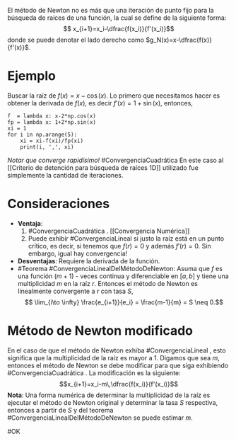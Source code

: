 El método de Newton no es más que una iteración de punto fijo para la búsqueda de raíces de una función, la cual se define de la siguiente forma:$$
x_{i+1}=x_i-\dfrac{f(x_i)}{f'(x_i)}$$donde se puede denotar el lado derecho como $g_N(x)=x-\dfrac{f(x)}{f'(x)}$.

# Ejemplo
Buscar la raíz de $f(x)=x-\cos(x)$. Lo primero que necesitamos hacer es obtener la derivada de $f(x)$, es decir $f'(x)=1+\sin(x)$, entonces,
```run-python
f  = lambda x: x-2*np.cos(x)
fp = lambda x: 1+2*np.sin(x)
xi = 1
for i in np.arange(5):
	xi = xi-f(xi)/fp(xi)
	print(i, ',', xi)
```
*Notar que converge rapidísimo!* #ConvergenciaCuadrática
En este caso al [[Criterio de detención para búsqueda de raíces 1D]] utilizado fue simplemente la cantidad de iteraciones.

# Consideraciones
- **Ventaja**:
	1. #ConvergenciaCuadrática . [[Convergencia Numérica]]
	2.  Puede exhibir #ConvergenciaLineal  si justo la raíz está en un punto crítico, es decir, si tenemos que $f(r)=0$ y además $f'(r)=0$. Sin embargo, igual hay convergencia!
- **Desventajas**: Requiere la derivada de la función.
- #Teorema #ConvergenciaLinealDelMétodoDeNewton:
    	Asuma que $f$ es una función $(m + 1)$ - veces continua y diferenciable en $[a,b]$ y tiene una multiplicidad $m$ en la raíz $r$. Entonces el método de Newton es linealmente convergente a $r$ con tasa $S$,$$
	\lim_{i\to \infty} \frac{e_{i+1}}{e_i} = \frac{m-1}{m} = S \neq 0.$$
# Método de Newton modificado

En el caso de que el método de Newton exhiba #ConvergenciaLineal , esto significa que la multiplicidad de la raíz es mayor a $1$. Digamos que sea $m$, entonces el método de Newton se debe modificar para que siga exhibiendo #ConvergenciaCuadrática . La modificación es la siguiente:$$x_{i+1}=x_i-m\,\dfrac{f(x_i)}{f'(x_i)}$$
**Nota**: Una forma numérica de determinar la multiplicidad de la raíz es ejecutar el método de Newton original y determinar la tasa $S$ respectiva, entonces a partir de $S$ y del teorema #ConvergenciaLinealDelMétodoDeNewton se puede estimar $m$.

#OK